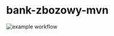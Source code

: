 # bank-zbozowy-mvn
![example workflow](https://github.com/Shidokorami/bank-zbozowy-mvn/actions/workflows/pom.xl/badge.svg)
